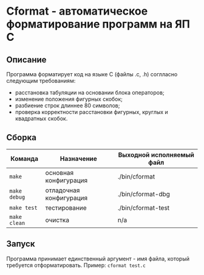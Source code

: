 # Cformat - автоматическое форматирование программ на ЯП C

## Описание
Программа форматирует код на языке C (файлы .c, .h) соглласно следующим требованиям:
* расстановка табуляции на основании блока операторов;
* изменение положения фигурных скобок;
* разбиение строк длиннее 80 символов;
* проверка корректности расстановки фигурных, круглых и квадратных скобок.

## Сборка
|  Команда   |      Назначение        |Выходной исполняемый файл|
|------------|------------------------|-------------------------|
|`make`      |основная конфигурация   |./bin/cformat            |
|`make debug`|отладочная конфигурация |./bin/cformat-dbg        |
|`make test` |тестирование            |./bin/cformat-test       |
|`make clean`|очистка                 | n/a                     |

## Запуск
Программа принимает единственный аргумент - имя файла, который требуется отформатировать.
Пример: `cformat test.c`
